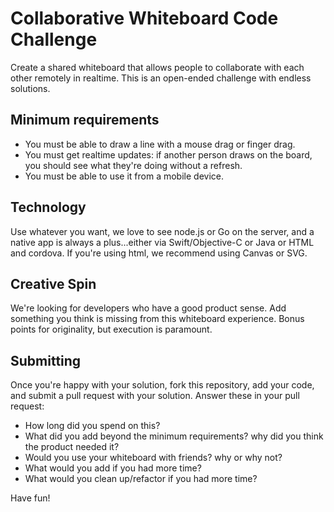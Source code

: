 # Collaborative Whiteboard Code Challenge

Create a shared whiteboard that allows people to collaborate with each other remotely in realtime. This is an open-ended challenge with endless solutions.

## Minimum requirements

* You must be able to draw a line with a mouse drag or finger drag.
* You must get realtime updates: if another person draws on the board, you should see what they're doing without a refresh.
* You must be able to use it from a mobile device.

## Technology

Use whatever you want, we love to see node.js or Go on the server, and a native app is always a plus...either via Swift/Objective-C or Java or HTML and cordova. If you're using html, we recommend using Canvas or SVG.

## Creative Spin

We're looking for developers who have a good product sense. Add something you think is missing from this whiteboard experience. Bonus points for originality, but execution is paramount.

## Submitting

Once you're happy with your solution, fork this repository, add your code, and submit a pull request with your solution. Answer these in your pull request:

* How long did you spend on this?
* What did you add beyond the minimum requirements? why did you think the product needed it?
* Would you use your whiteboard with friends? why or why not?
* What would you add if you had more time?
* What would you clean up/refactor if you had more time?

Have fun!

